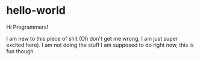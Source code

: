 # hello-world

Hi Programmers!

I am new to this piece of shit (Oh don't get me wrong, I am just super excited here).
I am not doing the stuff I am supposed to do right now, this is fun though.
